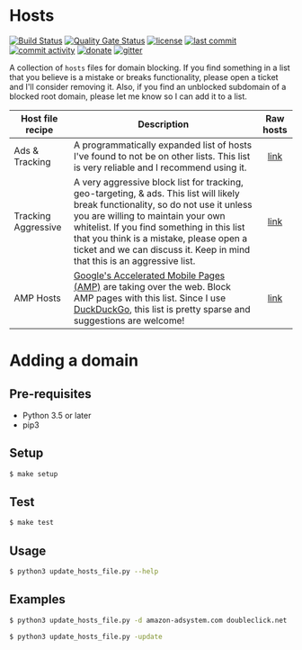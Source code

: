 # Hosts

[![Build Status](https://travis-ci.org/lightswitch05/hosts.svg?branch=master)](https://travis-ci.org/lightswitch05/hosts)
[![Quality Gate Status](https://sonarcloud.io/api/project_badges/measure?project=lightswitch05_hosts&metric=alert_status)](https://sonarcloud.io/dashboard?id=lightswitch05_hosts)
[![license](https://img.shields.io/github/license/lightswitch05/hosts.svg)](https://github.com/lightswitch05/hosts/blob/master/LICENSE)
[![last commit](https://img.shields.io/github/last-commit/lightswitch05/hosts.svg)](https://github.com/lightswitch05/hosts/commits/master)
[![commit activity](https://img.shields.io/github/commit-activity/y/lightswitch05/hosts.svg)](https://github.com/lightswitch05/hosts/commits/master)
[![donate](https://img.shields.io/badge/Donate-EFF-orange.svg)](https://supporters.eff.org/donate)
[![gitter](https://img.shields.io/gitter/room/lightswitch05/hosts.svg)](https://gitter.im/lightswitch05/hosts)

A collection of `hosts` files for domain blocking. If you find something in a list that you believe is a mistake or breaks functionality, please open a ticket and I'll consider removing it. Also, if you find an unblocked subdomain of a blocked root domain, please let me know so I can add it to a list.

Host file recipe | Description | Raw hosts
---------------- | ----------- |:---------:
Ads & Tracking | A programmatically expanded list of hosts I've found to not be on other lists. This list is very reliable and I recommend using it. | [link](https://www.github.developerdan.com/hosts/lists/ads-and-tracking-extended.txt)
Tracking Aggressive | A very aggressive block list for tracking, geo-targeting, & ads. This list will likely break functionality, so do not use it unless you are willing to maintain your own whitelist. If you find something in this list that you think is a mistake, please open a ticket and we can discuss it. Keep in mind that this is an aggressive list. | [link](https://www.github.developerdan.com/hosts/lists/tracking-aggressive-extended.txt)
AMP Hosts | [Google's Accelerated Mobile Pages (AMP)](https://www.theregister.co.uk/2017/05/19/open_source_insider_google_amp_bad_bad_bad/) are taking over the web. Block AMP pages with this list. Since I use [DuckDuckGo](https://duckduckgo.com/), this list is pretty sparse and suggestions are welcome! | [link](https://www.github.developerdan.com/hosts/lists/amp-hosts-extended.txt)

# Adding a domain

## Pre-requisites

* Python 3.5 or later
* pip3

## Setup

```bash
$ make setup
```

## Test

```bash
$ make test
```

## Usage
```bash
$ python3 update_hosts_file.py --help
```

## Examples

```bash
$ python3 update_hosts_file.py -d amazon-adsystem.com doubleclick.net
```

```bash
$ python3 update_hosts_file.py -update
```
